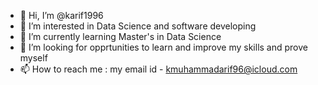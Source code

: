- 👋 Hi, I’m @karif1996
- 👀 I’m interested in Data Science and software developing
- 🌱 I’m currently learning Master's in Data Science
- 💞️ I’m looking for opprtunities to learn and improve my skills and prove myself
- 📫 How to reach me : my email id - kmuhammadarif96@icloud.com 

